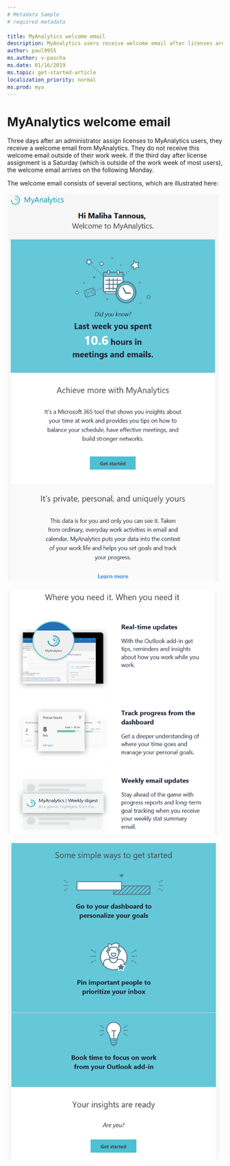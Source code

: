 ```yaml
---
# Metadata Sample
# required metadata

title: MyAnalytics welcome email
description: MyAnalytics users receive welcome email after licenses are assigned to them. 
author: paul9955
ms.author: v-pascha
ms.date: 01/16/2019
ms.topic: get-started-article
localization_priority: normal 
ms.prod: mya
---
```


# MyAnalytics welcome email

Three days after an administrator assign licenses to MyAnalytics users, they receive a welcome email from MyAnalytics. They do not receive this welcome email outside of their work week. If the third day after license assignment is a Saturday (which is outside of the work week of most users), the welcome email arrives on the following Monday. 

The welcome email consists of several sections, which are illustrated here:

<img src="../../Images/mya/use/MyA-welcome-email_01.png" alt="Top sections of MyAnalytics welcome email">

</br>
</br>

<img src="../../Images/mya/use/MyA-welcome-email_02.png" alt="Middle sections of MyAnalytics welcome email">

</br>
</br>

<img src="../../Images/mya/use/MyA-welcome-email_03.png" alt="Bottom sections of MyAnalytics welcome email">

